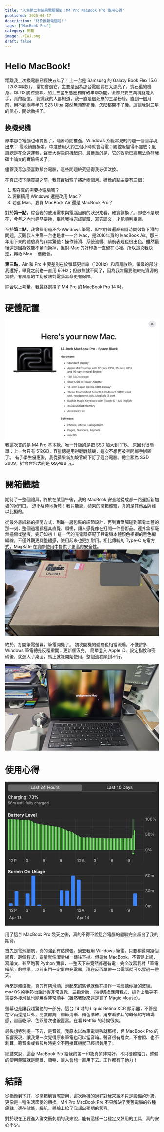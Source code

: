 ```yaml
---
title: "人生第二台蘋果電腦報到！M4 Pro MacBook Pro 使用心得"
published: 2025-04-17
description: "終於換新電腦啦！"
tags: ["MacBook Pro"]
category: 開箱
image: ./EWJ.png
draft: false
---
```


# Hello MacBook!
距離我上次換電腦已經快五年了！上一台是 Samsung 的 Galaxy Book Flex 15.6（2020年款）。
當初會選它，主要是因為那台電腦實在太漂亮了，寶石藍的機身、QLED 觸控螢幕，加上三星生態圈獨有的串聯功能，全都只要三萬塊就能入手，真的超值。
認識我的人都知道，我一直是個死忠的三星粉絲。直到一個月前，用不到兩年半的 S23 Ultra 突然無預警死機，怎麼都開不了機。這讓我對三星的信心，開始動搖了。


## 換機契機
原本那台電腦也確實舊了，隨著時間推進，Windows 系統常見的問題一個個浮現出來：
電池續航極差，中度使用大約三個小時就會沒電；觸控板變得不靈敏；風扇總是在全速運轉，聲音大得像飛機起飛。最嚴重的是，它的效能已經無法負荷我碩士論文的實驗需求了。

儘管我再怎麼喜歡那台電腦，這些問題終究逼得我必須汰換。

在真正按下購買鍵之前，我其實猶豫了將近兩個月。猶豫的點主要有三個：
1. 現在真的需要換電腦嗎？
2. 要繼續用 Windows 還是改用 Mac？
3. 若選 Mac，要買 MacBook Air 還是 MacBook Pro？

對於**第一點**，綜合我的使用需求與電腦目前的狀況來看，確實該換了。即使不是現在，今年之內也遲早要換，畢竟我得完成實驗、寫完論文，才能順利畢業。

至於**第二點**，我曾經用過不少 Windows 筆電，但它們普遍都有隨時間效能下滑的問題。反觀我人生第一台也是唯一一台 Mac，是2016年買的 MacBook Air。那三年用下來的體驗真的非常驚艷：操作絲滑、系統流暢、續航表現也很出色。雖然最後還是因為效能不足而換掉，但對 Mac 的好印象一直留在心裡。所以這次我決定，再給 Mac 一個機會。

**第三點**，Air 和 Pro 主要差別在於螢幕更新率（120Hz）和風扇散熱。螢幕的部分我還好，畢竟之前也一直用 60Hz；但散熱就不同了，因為我常需要跑較吃資源的實驗，有風扇的主動散熱對電腦壽命更有保障。

綜合以上考量，我最終選擇了 M4 Pro 的 MacBook Pro 14 吋。

# 硬體配置
![硬體配置](hardware.png)
我這次買的是 M4 Pro 基本款，唯一升級的是把 SSD 加大到 1TB。
原因也很簡單：上一台只有 512GB，容量總是用得戰戰兢兢，這次不想再被空間綁手綁腳了。
有了學生優惠後，我從蘋果新加坡官網下訂了這台電腦。總金額為 SGD 2809，折合台幣大約是 **69,400** 元。

# 開箱體驗
期待了一整個禮拜，終於在某個午後，我的 MacBook 安全地從成都一路運抵新加坡的家門口。
迫不及待地拆箱！我只能說，蘋果的開箱體驗，真的是其他品牌難以比擬的。

從最外層紙箱的撕開方式，到每一層包裝的細節設計，再到實際觸碰到筆電本體的那一刻，整個過程都極其直覺、順暢，讓人感覺像在打開一件藝術品。連外盒都毫無撞傷或壓痕，完好如初！ 
這一代的充電器搭配了與電腦本體顏色相襯的黑色編織線，不僅外觀更具整體感，使用起來也更加耐用。相比傳統的 Type-C 充電方式，MagSafe 在實際使用中提供了更高的安全性。
![外盒](box.jpg)

終於，打開筆電螢幕，筆電開機了。
初次開機的體驗也相當流暢，不像許多 Windows 筆電總是反覆重開、更新個沒完。
簡單登入 Apple ID、設定指紋和密碼後，就進入了桌面，馬上就能開始使用，整個流程順到不行。

![筆電本體](computer.jpg)

# 使用心得

![續航力](battery.png)

用了這台 MacBook Pro 幾天之後，真的不得不說這台電腦的體驗完全超出了我的期待。

首先是電池續航，真的強到有點誇張。過去我用 Windows 筆電，只要稍微開幾個網頁、跑個程式，電量就像溜滑梯一樣往下掉。但這台 MacBook，不管是上網、寫論文、甚至跑著 Python 實驗，一整天下來竟然都還有電！完全改寫我對「筆電續航」的標準。以前出門一定要帶充電器，現在反而單帶一台電腦就可以撐過一整天。

再來是觸控板，真的有夠滑順，滑起來的感覺就像在操作一塊會聽你話的玻璃。macOS 的手勢也設計得非常直覺，三指滑動、四指切換應用程式，操作上幾乎不需要外接滑鼠也能用得非常順手（雖然我後來還是買了 Magic Mouse）。

螢幕也是讓我超驚艷的一部分。這台 14 吋的 Liquid Retina XDR 顯示器，不管是在室內還是戶外，亮度都夠、細節清晰、顏色準確。用來看影片的時候超有臨場感，畫面乾淨、色彩層次也很豐富。在看 Netflix 的時候很爽。

最後想特別提一下的，是音質。我原本以為筆電喇叭就那樣，但 MacBook Pro 的音響表現，讓我第一次覺得原來筆電也可以當音箱。聲音很有層次，不會悶、也不刺耳，聽音樂或看影片時完全不用接耳機就已經很夠用了。

總結來說，這台 MacBook Pro 給我的第一印象真的非常好。不只硬體給力，整體的使用體驗就是簡單、順暢、讓人會想一直用下去。工作都有了動力！

# 結語
從猶豫到下訂，從開箱到實際使用，這次換機的過程對我來說不只是設備的升級，更像是一種生活節奏的轉換。M4 Pro MacBook Pro 不只解決了我舊電腦的各種痛點，還在效能、續航、體驗上給了我超出預期的驚喜。  

對於現在正要進入論文衝刺期的我來說，能有這樣一台穩定又好用的工具，真的安心不少。